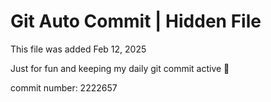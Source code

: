 # Git Auto Commit | Hidden File

This file was added Feb 12, 2025

Just for fun and keeping my daily git commit active 🤪

commit number: 2222657
